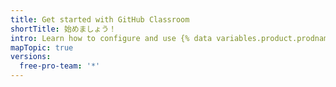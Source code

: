 ```yaml
---
title: Get started with GitHub Classroom
shortTitle: 始めましょう！
intro: Learn how to configure and use {% data variables.product.prodname_classroom %} to administer your course.
mapTopic: true
versions:
  free-pro-team: '*'
---
```


